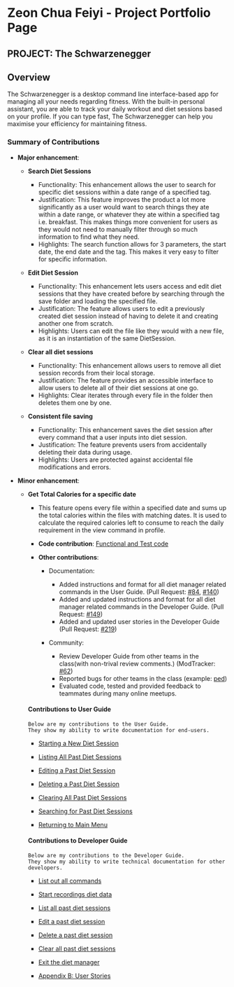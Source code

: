 # Zeon Chua Feiyi - Project Portfolio Page

## PROJECT: The Schwarzenegger

## Overview
The Schwarzenegger is a desktop command line interface-based app for managing all your needs regarding fitness. With the built-in personal assistant, you are able to track your daily workout and diet sessions based on your profile. If you can type fast, The Schwarzenegger can help you maximise your efficiency for maintaining fitness.

### Summary of Contributions
 
+ **Major enhancement**:
    + **Search Diet Sessions**
        + Functionality: This enhancement allows the user to search for specific diet sessions within a date range of a specified tag.
        + Justification: This feature improves the product a lot more significantly as a user would want to search things they ate within a date range, or whatever they ate within a specified tag i.e. breakfast. This makes things more convenient for users as they would not need to manually filter through so much information to find what they need.
        + Highlights: The search function allows for 3 parameters, the start date, the end date and the tag. This makes it very easy to filter for specific information. 
      
    + **Edit Diet Session**
        + Functionality: This enhancement lets users access and edit diet sessions that they have created before by searching through the save folder and loading the specified file.
        + Justification: The feature allows users to edit a previously created diet session instead of having to delete it and creating another one from scratch.
        + Highlights: Users can edit the file like they would with a new file, as it is an instantiation of the same DietSession.
      
    + **Clear all diet sessions**
        + Functionality: This enhancement allows users to remove all diet session records from their local storage.
        + Justification: The feature provides an accessible interface to allow users to delete all of their diet sessions at one go.
        + Highlights: Clear iterates through every file in the folder then deletes them one by one.
           
    + **Consistent file saving**
        + Functionality: This enhancement saves the diet session after every command that a user inputs into diet session.
        + Justification: The feature prevents users from accidentally deleting their data during usage.
        + Highlights: Users are protected against accidental file modifications and errors. 
            
+ **Minor enhancement**:
    + **Get Total Calories for a specific date**
        + This feature opens every file within a specified date and sums up the total calories within the files with matching dates. It is used to calculate the required calories left to consume to reach the daily requirement in the view command in profile. 
            
      + **Code contribution**: [Functional and Test code](https://nus-cs2113-ay2021s1.github.io/tp-dashboard/#breakdown=true&search=&sort=groupTitle&sortWithin=title&since=2020-09-27&timeframe=commit&mergegroup=&groupSelect=groupByRepos&checkedFileTypes=docs~functional-code~test-code~other&tabOpen=true&tabType=authorship&tabAuthor=CFZeon&tabRepo=AY2021S1-CS2113T-F11-1%2Ftp%5Bmaster%5D&authorshipIsMergeGroup=false&authorshipFileTypes=docs~functional-code~test-code)
      
      + **Other contributions**:
           
         + Documentation:
           + Added instructions and format for all diet manager related commands in the User Guide. (Pull Request: [#84](https://github.com/AY2021S1-CS2113T-F11-1/tp/pull/84/files), [#140](https://github.com/AY2021S1-CS2113T-F11-1/tp/pull/140))
           + Added and updated instructions and format for all diet manager related commands in the Developer Guide. (Pull Request: [#149](https://github.com/AY2021S1-CS2113T-F11-1/tp/pull/149))
           + Added and updated user stories in the Developer Guide (Pull Request: [#219](https://github.com/AY2021S1-CS2113T-F11-1/tp/pull/219))
          
         + Community:
           + Review Developer Guide from other teams in the class(with non-trival review comments.) (ModTracker: [#62](https://github.com/nus-cs2113-AY2021S1/tp/pull/62))
           + Reported bugs for other teams in the class (example: [ped](https://github.com/CFZeon/ped/issues))
           + Evaluated code, tested and provided feedback to teammates during many online meetups.
             
      #### Contributions to User Guide
      ```
      Below are my contributions to the User Guide.
      They show my ability to write documentation for end-users.
      ```
      + [Starting a New Diet Session](https://ay2021s1-cs2113t-f11-1.github.io/tp/UserGuide.html#diet-help) 
      
      + [Listing All Past Diet Sessions](https://ay2021s1-cs2113t-f11-1.github.io/tp/UserGuide.html#diet-list)
      
      + [Editing a Past Diet Session](https://ay2021s1-cs2113t-f11-1.github.io/tp/UserGuide.html#diet-edit)
      
      + [Deleting a Past Diet Session](https://ay2021s1-cs2113t-f11-1.github.io/tp/UserGuide.html#diet-delete)
      
      + [Clearing All Past Diet Sessions](https://ay2021s1-cs2113t-f11-1.github.io/tp/UserGuide.html#meal-clear)
      
      + [Searching for Past Diet Sessions](https://ay2021s1-cs2113t-f11-1.github.io/tp/UserGuide.html#diet-search)
      
      + [Returning to Main Menu](https://ay2021s1-cs2113t-f11-1.github.io/tp/UserGuide.html#diet-end)
      
      #### Contributions to Developer Guide
      
      ```
      Below are my contributions to the Developer Guide.
      They show my ability to write technical documentation for other developers.
      ```
      
      + [List out all commands](https://ay2021s1-cs2113t-f11-1.github.io/tp/DeveloperGuide.html#list-out-all-commands)
      
      + [Start recordings diet data](https://ay2021s1-cs2113t-f11-1.github.io/tp/DeveloperGuide.html#start-recording-diet-data)
      
      + [List all past diet sessions](https://ay2021s1-cs2113t-f11-1.github.io/tp/DeveloperGuide.html#list-all-past-diet-sessions)
      
      + [Edit a past diet session](https://ay2021s1-cs2113t-f11-1.github.io/tp/DeveloperGuide.html#edit-a-past-diet-session)
      
      + [Delete a past diet session](https://ay2021s1-cs2113t-f11-1.github.io/tp/DeveloperGuide.html#delete-a-past-diet-session)
      
      + [Clear all past diet sessions](https://ay2021s1-cs2113t-f11-1.github.io/tp/DeveloperGuide.html#clear-all-past-diet-sessions)
      
      + [Exit the diet manager](https://ay2021s1-cs2113t-f11-1.github.io/tp/DeveloperGuide.html#437-exit-the-diet-manager)
      
      + [Appendix B: User Stories](https://ay2021s1-cs2113t-f11-1.github.io/tp/DeveloperGuide.html#appendix-b-user-stories)
